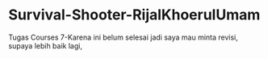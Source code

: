 # Survival-Shooter-RijalKhoerulUmam
 Tugas Courses 7-Karena ini belum selesai jadi saya mau minta revisi, supaya lebih baik lagi,
